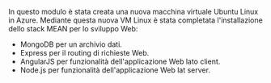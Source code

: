In questo modulo è stata creata una nuova macchina virtuale Ubuntu Linux in Azure. Mediante questa nuova VM Linux è stata completata l'installazione dello stack MEAN per lo sviluppo Web:

- MongoDB per un archivio dati.
- Express per il routing di richieste Web.
- AngularJS per funzionalità dell'applicazione Web lato client.
- Node.js per funzionalità dell'applicazione Web lat server.
